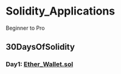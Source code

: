 # Solidity_Applications
Beginner to Pro

## 30DaysOfSolidity

### Day1: [Ether_Wallet.sol](https://github.com/hellosumitg/Solidity-Applications/blob/main/Ether_Wallet.sol)
